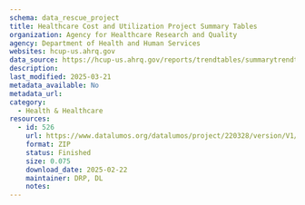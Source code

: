 ```yaml
---
schema: data_rescue_project 
title: Healthcare Cost and Utilization Project Summary Tables
organization: Agency for Healthcare Research and Quality
agency: Department of Health and Human Services
websites: hcup-us.ahrq.gov
data_source: https://hcup-us.ahrq.gov/reports/trendtables/summarytrendtables.jsp
description: 
last_modified: 2025-03-21
metadata_available: No
metadata_url: 
category:
  - Health & Healthcare 
resources:
  - id: 526
    url: https://www.datalumos.org/datalumos/project/220328/version/V1/view
    format: ZIP
    status: Finished
    size: 0.075
    download_date: 2025-02-22
    maintainer: DRP, DL
    notes: 
---
```

